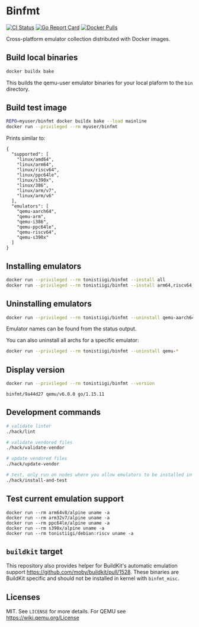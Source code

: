 # Binfmt

[![CI Status](https://github.com/tonistiigi/binfmt/actions/workflows/ci.yml/badge.svg)](https://github.com/tonistiigi/binfmt/actions/workflows/ci.yml)
[![Go Report Card](https://goreportcard.com/badge/github.com/tonistiigi/binfmt)](https://goreportcard.com/report/github.com/tonistiigi/binfmt)
[![Docker Pulls](https://img.shields.io/docker/pulls/tonistiigi/binfmt.svg?logo=docker)](https://hub.docker.com/r/tonistiigi/binfmt/)

Cross-platform emulator collection distributed with Docker images.

## Build local binaries

```bash
docker buildx bake
```

This builds the qemu-user emulator binaries for your local plaform to the `bin` directory.

## Build test image

```bash
REPO=myuser/binfmt docker buildx bake --load mainline
docker run --privileged --rm myuser/binfmt
```

Prints similar to:

```
{
  "supported": [
    "linux/amd64",
    "linux/arm64",
    "linux/riscv64",
    "linux/ppc64le",
    "linux/s390x",
    "linux/386",
    "linux/arm/v7",
    "linux/arm/v6"
  ],
  "emulators": [
    "qemu-aarch64",
    "qemu-arm",
    "qemu-i386",
    "qemu-ppc64le",
    "qemu-riscv64",
    "qemu-s390x"
  ]
}
```

## Installing emulators

```bash
docker run --privileged --rm tonistiigi/binfmt --install all
docker run --privileged --rm tonistiigi/binfmt --install arm64,riscv64,arm
```

## Uninstalling emulators

```bash
docker run --privileged --rm tonistiigi/binfmt --uninstall qemu-aarch64
```

Emulator names can be found from the status output.

You can also uninstall all archs for a specific emulator:

```bash
docker run --privileged --rm tonistiigi/binfmt --uninstall qemu-*
```

## Display version

```bash
docker run --privileged --rm tonistiigi/binfmt --version
```
```
binfmt/9a44d27 qemu/v6.0.0 go/1.15.11
```

## Development commands

```bash
# validate linter
./hack/lint

# validate vendored files
./hack/validate-vendor

# update vendored files
./hack/update-vendor

# test, only run on nodes where you allow emulators to be installed in kernel
./hack/install-and-test
```

## Test current emulation support

```
docker run --rm arm64v8/alpine uname -a
docker run --rm arm32v7/alpine uname -a
docker run --rm ppc64le/alpine uname -a
docker run --rm s390x/alpine uname -a
docker run --rm tonistiigi/debian:riscv uname -a
```

## `buildkit` target

This repository also provides helper for BuildKit's automatic emulation support https://github.com/moby/buildkit/pull/1528.
These binaries are BuildKit specific and should not be installed in kernel with `binfmt_misc`.

## Licenses

MIT. See `LICENSE` for more details.
For QEMU see https://wiki.qemu.org/License
